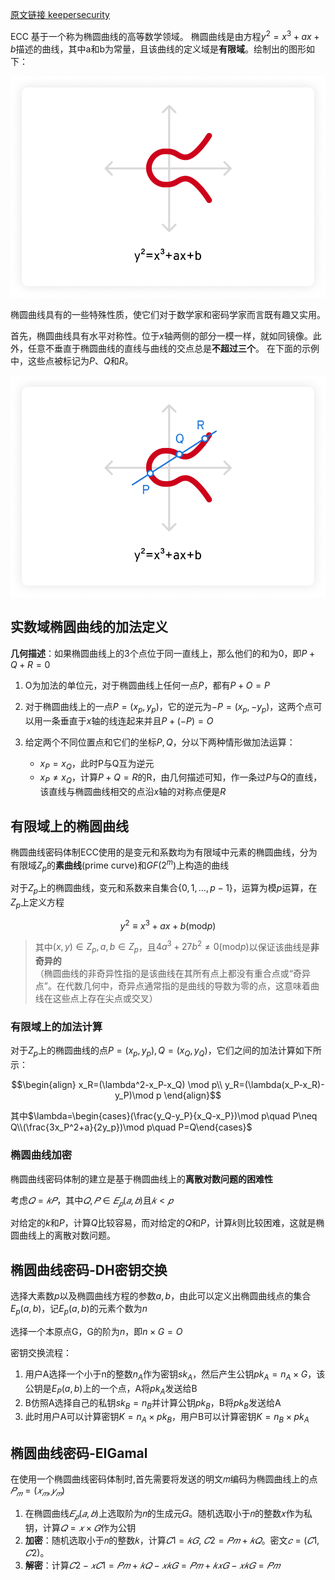 <a href="https://www.keepersecurity.com/blog/zh-hans/2023/06/07/what-is-elliptic-curve-cryptography/" target="_blank">原文链接 keepersecurity</a>

ECC 基于一个称为椭圆曲线的高等数学领域。 椭圆曲线是由方程$y^2=x^3+ax+b$描述的曲线，其中a和b为常量，且该曲线的定义域是**有限域**。绘制出的图形如下：

![](image.png)

椭圆曲线具有的一些特殊性质，使它们对于数学家和密码学家而言既有趣又实用。 

首先，椭圆曲线具有水平对称性。位于$x$轴两侧的部分一模一样，就如同镜像。此外，任意不垂直于椭圆曲线的直线与曲线的交点总是**不超过三个**。 在下面的示例中，这些点被标记为$P、Q$和$R$。

![](image-1.png)

## 实数域椭圆曲线的加法定义

**几何描述**：如果椭圆曲线上的3个点位于同一直线上，那么他们的和为0，即$P+Q+R=0$

1. O为加法的单位元，对于椭圆曲线上任何一点$P$，都有$P+O=P$
2. 对于椭圆曲线上的一点$P=(x_p,y_p)$，它的逆元为$-P=(x_p,-y_p)$，这两个点可以用一条垂直于$x$轴的线连起来并且$P+(-P)=O$
3. 给定两个不同位置点和它们的坐标$P,Q$，分以下两种情形做加法运算：

      - $x_P = x_Q$，此时P与Q互为逆元
      - $x_P \neq x_Q$，计算$P+Q=R$的R，由几何描述可知，作一条过$P$与$Q$的直线，该直线与椭圆曲线相交的点沿$x$轴的对称点便是$R$

## 有限域上的椭圆曲线

椭圆曲线密码体制ECC使用的是变元和系数均为有限域中元素的椭圆曲线，分为有限域$Z_p$的**素曲线**(prime curve)和$GF(2^m)$上构造的曲线

对于$Z_p$上的椭圆曲线，变元和系数来自集合$\{0,1, \dots , p−1\}$，运算为模$p$运算，在$Z_p$上定义方程

$$y^2 \equiv x^3+ax+b (\text{mod} p)$$

> 其中$(x,y)\in Z_p, a,b\in Z_p$，且$4a^3+27b^2\neq 0(\text{mod}p)$以保证该曲线是**非奇异的**<br>（椭圆曲线的非奇异性指的是该曲线在其所有点上都没有重合点或“奇异点”。在代数几何中，奇异点通常指的是曲线的导数为零的点，这意味着曲线在这些点上存在尖点或交叉）

### 有限域上的加法计算

对于$Z_p$上的椭圆曲线的点$P=(x_p,y_p),Q=(x_Q,y_Q)$，它们之间的加法计算如下所示：

$$\begin{align}
    x_R=(\lambda^2-x_P-x_Q) \mod p\\
    y_R=(\lambda(x_P-x_R)-y_P)\mod p
\end{align}$$

其中$\lambda=\begin{cases}(\frac{y_Q-y_P}{x_Q-x_P})\mod p\quad P\neq Q\\(\frac{3x_P^2+a}{2y_p})\mod p\quad P=Q\end{cases}$

### 椭圆曲线加密

椭圆曲线密码体制的建立是基于椭圆曲线上的**离散对数问题的困难性**

考虑$𝑄 = 𝑘𝑃$，其中$𝑄, 𝑃 ∈ 𝐸_𝑝(𝑎, 𝑏)$且$𝑘 < 𝑝$

对给定的$k$和$P$，计算$Q$比较容易，而对给定的$Q$和$P$，计算𝑘则比较困难，这就是椭圆曲线上的离散对数问题。

## 椭圆曲线密码-DH密钥交换

选择大素数$p$以及椭圆曲线方程的参数$a,b$，由此可以定义出椭圆曲线点的集合$E_p(a,b)$，记$E_p(a,b)$的元素个数为$n$

选择一个本原点G，G的阶为$n$，即$n\times G = O$

密钥交换流程：

1. 用户A选择一个小于n的整数$n_A$作为密钥$sk_A$，然后产生公钥$pk_A=n_A\times G$，该公钥是$E_P(a,b)$上的一个点，A将$pk_A$发送给B
2. B仿照A选择自己的私钥$sk_B=n_B$并计算公钥$pk_B$，B将$pk_B$发送给A
3. 此时用户A可以计算密钥$K=n_A\times pk_B$，用户B可以计算密钥$K=n_B\times pk_A$

## 椭圆曲线密码-EIGamal

在使用一个椭圆曲线密码体制时,首先需要将发送的明文𝑚编码为椭圆曲线上的点$𝑃_𝑚 = (𝑥_𝑚, 𝑦_𝑚)$

1. 在椭圆曲线$𝐸_𝑝(𝑎, 𝑏)$上选取阶为𝑛的生成元𝐺。随机选取小于𝑛的整数𝑥作为私钥，计算$𝑄 = 𝑥 \times 𝐺$作为公钥
2. **加密**：随机选取小于𝑛的整数𝑘，计算$𝐶1 = 𝑘𝐺$, $𝐶2 = 𝑃𝑚 + 𝑘𝑄$。密文$𝑐 = (𝐶1, 𝐶2)$。
3. **解密**：计算$𝐶2 − 𝑥𝐶1 = 𝑃𝑚 + 𝑘𝑄 − 𝑥𝑘𝐺 = 𝑃𝑚 + 𝑘𝑥𝐺 − 𝑥𝑘𝐺 = 𝑃𝑚$